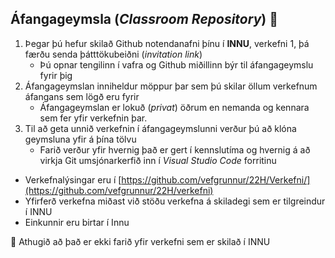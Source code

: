 ## Áfangageymsla (_Classroom Repository_)  👋

1.  Þegar þú hefur skilað Github notendanafni þínu í **INNU**, verkefni 1, þá færðu senda þátttökubeiðni (_invitation link_) 
    * Þú opnar tengilinn í vafra og Github miðillinn býr til áfangageymslu fyrir þig
2. Áfangageymslan inniheldur möppur þar sem þú skilar öllum verkefnum áfangans sem lögð eru fyrir
   * Áfangageymslan er lokuð (_privat_) öðrum en nemanda og kennara sem fer yfir verkefnin þar.
3. Til að geta unnið verkefnin í áfangageymslunni verður þú að klóna geymsluna yfir á þína tölvu
   * Farið verður yfir hvernig það er gert í kennslutíma og hvernig á að virkja Git umsjónarkerfið inn í _Visual Studio Code_ forritinu

* Verkefnalýsingar eru í [https://github.com/vefgrunnur/22H/Verkefni/](https://github.com/vefgrunnur/22H/verkefni)
* Yfirferð verkefna miðast við stöðu verkefna á skiladegi sem er tilgreindur í INNU 
* Einkunnir eru birtar í Innu

🧙 Athugið að það er ekki farið yfir verkefni sem er skilað í INNU

